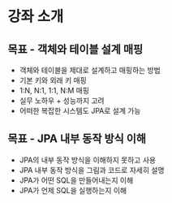 # 강좌 소개
## 목표 - 객체와 테이블 설계 매핑
- 객체와 테이블을 제대로 설계하고 매핑하는 방법 
- 기본 키와 외래 키 매핑 
- 1:N, N:1, 1:1, N:M 매핑 
- 실무 노하우 + 성능까지 고려 
- 어떠한 복잡한 시스템도 JPA로 설계 가능

## 목표 - JPA 내부 동작 방식 이해 
- JPA의 내부 동작 방식을 이해하지 못하고 사용 
- JPA 내부 동작 방식을 그림과 코드로 자세히 설명 
- JPA가 어떤 SQL을 만들어내는지 이해 
- JPA가 언제 SQL을 실행하는지 이해
 